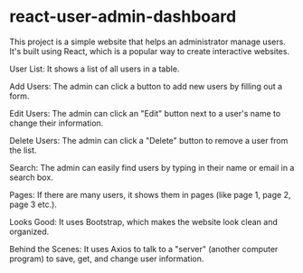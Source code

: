 # react-user-admin-dashboard
This project is a simple website that helps an administrator manage users. It's built using React, which is a popular way to create interactive websites.



User List: It shows a list of all users in a table.

Add Users: The admin can click a button to add new users by filling out a form.

Edit Users: The admin can click an "Edit" button next to a user's name to change their information.

Delete Users: The admin can click a "Delete" button to remove a user from the list.

Search: The admin can easily find users by typing in their name or email in a search box.

Pages: If there are many users, it shows them in pages (like page 1, page 2, page 3 etc.).

Looks Good: It uses Bootstrap, which makes the website look clean and organized.

Behind the Scenes: It uses Axios to talk to a "server" (another computer program) to save, get, and change user information.
